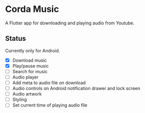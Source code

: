 # Corda Music

A Flutter app for downloading and playing audio from Youtube.

## Status

Currently only for Android.

- [x] Download music
- [x] Play/pause music
- [ ] Search for music
- [ ] Audio player
- [ ] Add meta to audio file on download
- [ ] Audio controls on Android notification drawer and lock screen
- [ ] Audio artwork
- [ ] Styling
- [ ] Set current time of playing audio file
